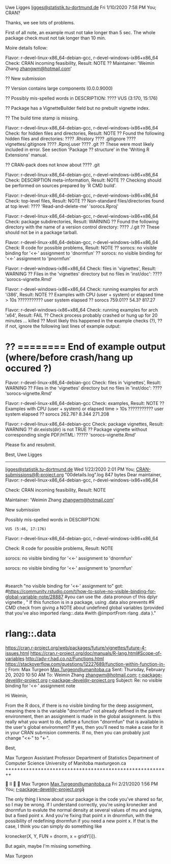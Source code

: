 Uwe Ligges <ligges@statistik.tu-dortmund.de>
Fri 1/10/2020 7:58 PM
You; CRAN?

Thanks, we see lots of problems.

First of all note, an example must not take longer than 5 sec.
The whole package check must not tak longer than 10 min.

Moire details follow:

Flavor: r-devel-linux-x86_64-debian-gcc, r-devel-windows-ix86+x86_64
Check: CRAN incoming feasibility, Result: NOTE
?? Maintainer: 'Weimin Zhang <zhangwm@hotmail.com>'

?? New submission

?? Version contains large components (0.0.0.9000)

?? Possibly mis-spelled words in DESCRIPTION:
???? VUS (3:170, 15:176)

?? Package has a VignetteBuilder field but no prebuilt vignette index.

?? The build time stamp is missing.

Flavor: r-devel-linux-x86_64-debian-gcc, r-devel-windows-ix86+x86_64
Check: for hidden files and directories, Result: NOTE
?? Found the following hidden files and directories:
???? .Rhistory
???? .gitignore
???? vignettes/.gitignore
???? .Rproj.user
???? .git
?? These were most likely included in error. See section 'Package
?? structure' in the 'Writing R Extensions' manual.

?? CRAN-pack does not know about
???? .git

Flavor: r-devel-linux-x86_64-debian-gcc, r-devel-windows-ix86+x86_64
Check: DESCRIPTION meta-information, Result: NOTE
?? Checking should be performed on sources prepared by 'R CMD build'.

Flavor: r-devel-linux-x86_64-debian-gcc, r-devel-windows-ix86+x86_64
Check: top-level files, Result: NOTE
?? Non-standard files/directories found at top level:
???? 'Read-and-delete-me' 'sorocs.Rproj'

Flavor: r-devel-linux-x86_64-debian-gcc, r-devel-windows-ix86+x86_64
Check: package subdirectories, Result: WARNING
?? Found the following directory with the name of a version control 
directory:
???? ./.git
?? These should not be in a package tarball.

Flavor: r-devel-linux-x86_64-debian-gcc, r-devel-windows-ix86+x86_64
Check: R code for possible problems, Result: NOTE
?? sorocs: no visible binding for '<<-' assignment to 'dnormfun'
?? sorocs: no visible binding for '<<-' assignment to 'pnormfun'

Flavor: r-devel-windows-ix86+x86_64
Check: files in 'vignettes', Result: WARNING
?? Files in the 'vignettes' directory but no files in 'inst/doc':
???? 'sorocs-vignette.Rmd'

Flavor: r-devel-windows-ix86+x86_64
Check: running examples for arch 'i386', Result: NOTE
?? Examples with CPU (user + system) or elapsed time > 10s
??????????? user system elapsed
?? sorocs 759.01?? 54.3? 817.27

Flavor: r-devel-windows-ix86+x86_64
Check: running examples for arch 'x64', Result: FAIL
?? Check process probably crashed or hung up for 20 minutes ... killed
?? Most likely this happened in the example checks (?),
?? if not, ignore the following last lines of example output:

?? ======== End of example output (where/before crash/hang up occured ?) 
========

Flavor: r-devel-linux-x86_64-debian-gcc
Check: files in ‘vignettes’, Result: WARNING
?? Files in the 'vignettes' directory but no files in 'inst/doc':
???? 'sorocs-vignette.Rmd'

Flavor: r-devel-linux-x86_64-debian-gcc
Check: examples, Result: NOTE
?? Examples with CPU (user + system) or elapsed time > 10s
??????????? user system elapsed
?? sorocs 262.76? 8.344 271.208

Flavor: r-devel-linux-x86_64-debian-gcc
Check: package vignettes, Result: WARNING
?? dir.exists(dir) is not TRUE
?? Package vignette without corresponding single PDF/HTML:
????? 'sorocs-vignette.Rmd'

Please fix and resubmit.

Best,
Uwe Ligges

___________________________________________________________________________
ligges@statistik.tu-dortmund.de
Wed 1/22/2020 2:01 PM
You; CRAN-submissions@R-project.org
"00details.log".log
847 bytes
Dear maintainer,
 Flavor: r-devel-linux-x86_64-debian-gcc, r-devel-windows-ix86+x86_64

Check: CRAN incoming feasibility, Result: NOTE

  Maintainer: 'Weimin Zhang <zhangwm@hotmail.com>'

  

  New submission

  

  Possibly mis-spelled words in DESCRIPTION:

    VUS (5:46, 17:176)



Flavor: r-devel-linux-x86_64-debian-gcc, r-devel-windows-ix86+x86_64

Check: R code for possible problems, Result: NOTE

  sorocs: no visible binding for '<<-' assignment to 'dnormfun'

  sorocs: no visible binding for '<<-' assignment to 'pnormfun'
  
#
#search "no visible binding for '<<-' assignment to" got:
#https://community.rstudio.com/t/how-to-solve-no-visible-binding-for-global-variable-note/28887
#you can use the .data pronoun cf this dplyr vignette , " If this function is in a package, using .data also prevents #R CMD check from giving a NOTE about undefined global variables (provided that you’ve also imported rlang::.data #with @importFrom rlang .data )."
#  rlang::.data 
  
https://cran.r-project.org/web/packages/future/vignettes/future-4-issues.html
https://cran.r-project.org/doc/manuals/R-lang.html#Scope-of-variables
http://adv-r.had.co.nz/Functions.html
https://stackoverflow.com/questions/12227689/function-within-function-in-r
From: Max Turgeon <Max.Turgeon@umanitoba.ca>
Sent: Thursday, February 20, 2020 10:50 AM
To: Weimin Zhang <zhangwm@hotmail.com>; r-package-devel@r-project.org <r-package-devel@r-project.org>
Subject: Re: no visible binding for '<<-' assignment note 
 
Hi Weimin,

From the R docs, if there is no visible binding for the deep assignment, meaning there is the variable "dnormfun" not already defined in the parent environment, then an assignment is made in the global assignment. Is this really what you want to do, define a function "dnormfun" that is available in the user's global environment? If yes, then you'll need to make a case for it in your CRAN submision comments. If no, then you can probably just change "<<-" to "<-".

Best,


Max Turgeon
Assistant Professor
Department of Statistics
Department of Computer Science
University of Manitoba
maxturgeon.ca
++++++++++++++++++++++++++++++++++++++++++++++++++++++++





Max Turgeon <Max.Turgeon@umanitoba.ca>
Fri 2/21/2020 1:56 PM
You; r-package-devel@r-project.org

The only thing I know about your package is the code you've shared so far, so I may be wrong. If I understand correctly, you're using kronecker and dnormfun to evalute the normal density at several values of mu and sigma, but a fixed point x. And you're fixing that point x in dnormfun, with the possibility of redefining dnormfun if you need a new point x. If that is the case, I think you can simply do something like

kronecker(X, Y, FUN = dnorm, x = gridY[i]).

But again, maybe I'm missing something.


Max Turgeon

